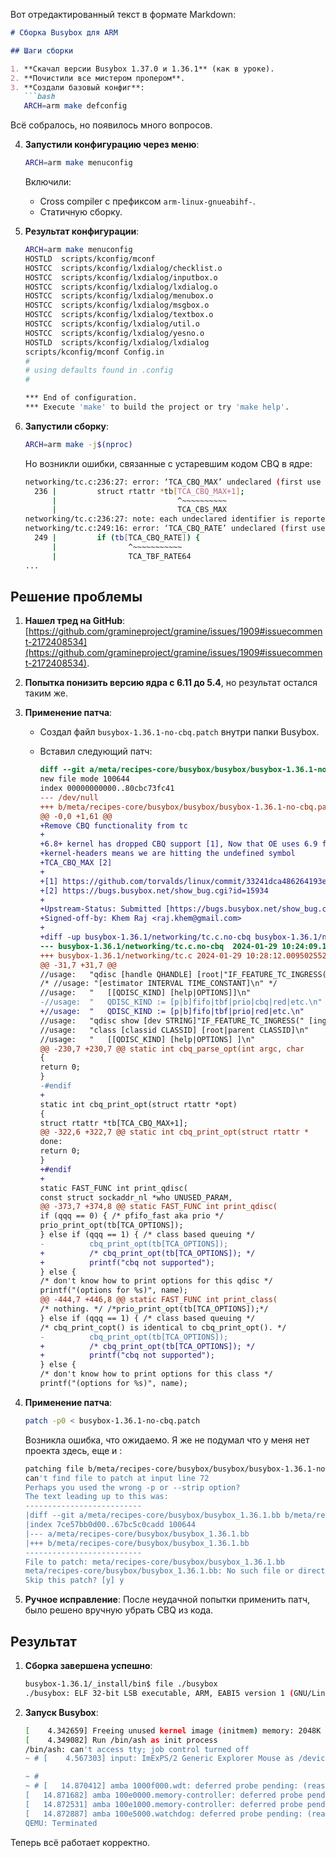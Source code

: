 Вот отредактированный текст в формате Markdown:

```markdown
# Сборка Busybox для ARM

## Шаги сборки

1. **Скачал версии Busybox 1.37.0 и 1.36.1** (как в уроке).
2. **Почистили все мистером пропером**.
3. **Создали базовый конфиг**:
   ```bash
   ARCH=arm make defconfig
   ```
   Всё собралось, но появилось много вопросов.

4. **Запустили конфигурацию через меню**:
   ```bash
   ARCH=arm make menuconfig
   ```
   Включили:
   - Cross compiler с префиксом `arm-linux-gnueabihf-`.
   - Статичную сборку.

5. **Результат конфигурации**:
   ```bash
   ARCH=arm make menuconfig
   HOSTLD  scripts/kconfig/mconf
   HOSTCC  scripts/kconfig/lxdialog/checklist.o
   HOSTCC  scripts/kconfig/lxdialog/inputbox.o
   HOSTCC  scripts/kconfig/lxdialog/lxdialog.o
   HOSTCC  scripts/kconfig/lxdialog/menubox.o
   HOSTCC  scripts/kconfig/lxdialog/msgbox.o
   HOSTCC  scripts/kconfig/lxdialog/textbox.o
   HOSTCC  scripts/kconfig/lxdialog/util.o
   HOSTCC  scripts/kconfig/lxdialog/yesno.o
   HOSTLD  scripts/kconfig/lxdialog/lxdialog
   scripts/kconfig/mconf Config.in
   #
   # using defaults found in .config
   #

   *** End of configuration.
   *** Execute 'make' to build the project or try 'make help'.
   ```

6. **Запустили сборку**:
   ```bash
   ARCH=arm make -j$(nproc)
   ```
   Но возникли ошибки, связанные с устаревшим кодом CBQ в ядре:

   ```bash
   networking/tc.c:236:27: error: ‘TCA_CBQ_MAX’ undeclared (first use in this function); did you mean ‘TCA_CBS_MAX’?
     236 |         struct rtattr *tb[TCA_CBQ_MAX+1];
         |                           ^~~~~~~~~~~
         |                           TCA_CBS_MAX
   networking/tc.c:236:27: note: each undeclared identifier is reported only once for each function it appears in
   networking/tc.c:249:16: error: ‘TCA_CBQ_RATE’ undeclared (first use in this function); did you mean ‘TCA_TBF_RATE64’?
     249 |         if (tb[TCA_CBQ_RATE]) {
         |                ^~~~~~~~~~~~
         |                TCA_TBF_RATE64
   ...
   ```

## Решение проблемы

1. **Нашел тред на GitHub**: [https://github.com/gramineproject/gramine/issues/1909#issuecomment-2172408534](https://github.com/gramineproject/gramine/issues/1909#issuecomment-2172408534).
2. **Попытка понизить версию ядра с 6.11 до 5.4**, но результат остался таким же.

3. **Применение патча**:
   - Создал файл `busybox-1.36.1-no-cbq.patch` внутри папки Busybox.
   - Вставил следующий патч:

     ```diff
     diff --git a/meta/recipes-core/busybox/busybox/busybox-1.36.1-no-cbq.patch b/meta/recipes-core/busybox/busybox/busybox-1.36.1-no-cbq.patch
     new file mode 100644
     index 00000000000..80cbc73fc41
     --- /dev/null
     +++ b/meta/recipes-core/busybox/busybox/busybox-1.36.1-no-cbq.patch
     @@ -0,0 +1,61 @@ 
     +Remove CBQ functionality from tc
     +
     +6.8+ kernel has dropped CBQ support [1], Now that OE uses 6.9 for
     +kernel-headers means we are hitting the undefined symbol
     +TCA_CBQ_MAX [2]  
     +
     +[1] https://github.com/torvalds/linux/commit/33241dca486264193ed68167c8eeae1fb197f3df
     +[2] https://bugs.busybox.net/show_bug.cgi?id=15934
     +
     +Upstream-Status: Submitted [https://bugs.busybox.net/show_bug.cgi?id=15931]
     +Signed-off-by: Khem Raj <raj.khem@gmail.com>
     +
     +diff -up busybox-1.36.1/networking/tc.c.no-cbq busybox-1.36.1/networking/tc.c
     --- busybox-1.36.1/networking/tc.c.no-cbq	2024-01-29 10:24:09.135082923 -0500
     +++ busybox-1.36.1/networking/tc.c	2024-01-29 10:28:12.009502552 -0500
     @@ -31,7 +31,7 @@
     //usage:	"qdisc [handle QHANDLE] [root|"IF_FEATURE_TC_INGRESS("ingress|")"parent CLASSID]\n"
     /* //usage: "[estimator INTERVAL TIME_CONSTANT]\n" */
     //usage:	"	[[QDISC_KIND] [help|OPTIONS]]\n"
     -//usage:	"	QDISC_KIND := [p|b]fifo|tbf|prio|cbq|red|etc.\n"
     +//usage:	"	QDISC_KIND := [p|b]fifo|tbf|prio|red|etc.\n"
     //usage:	"qdisc show [dev STRING]"IF_FEATURE_TC_INGRESS(" [ingress]")"\n"
     //usage:	"class [classid CLASSID] [root|parent CLASSID]\n"
     //usage:	"	[[QDISC_KIND] [help|OPTIONS] ]\n"
     @@ -230,7 +230,7 @@ static int cbq_parse_opt(int argc, char
     {
     return 0;
     }
     -#endif
     +
     static int cbq_print_opt(struct rtattr *opt)
     {
     struct rtattr *tb[TCA_CBQ_MAX+1];
     @@ -322,6 +322,7 @@ static int cbq_print_opt(struct rtattr *
     done:
     return 0;
     }
     +#endif
     +
     static FAST_FUNC int print_qdisc(
     const struct sockaddr_nl *who UNUSED_PARAM,
     @@ -373,7 +374,8 @@ static FAST_FUNC int print_qdisc(
     if (qqq == 0) { /* pfifo_fast aka prio */
     prio_print_opt(tb[TCA_OPTIONS]);
     } else if (qqq == 1) { /* class based queuing */
     -			cbq_print_opt(tb[TCA_OPTIONS]);
     +			/* cbq_print_opt(tb[TCA_OPTIONS]); */
     +			printf("cbq not supported");
     } else {
     /* don't know how to print options for this qdisc */
     printf("(options for %s)", name);
     @@ -444,7 +446,8 @@ static FAST_FUNC int print_class(
     /* nothing. */ /*prio_print_opt(tb[TCA_OPTIONS]);*/
     } else if (qqq == 1) { /* class based queuing */
     /* cbq_print_copt() is identical to cbq_print_opt(). */
     -			cbq_print_opt(tb[TCA_OPTIONS]);
     +			/* cbq_print_opt(tb[TCA_OPTIONS]); */
     +			printf("cbq not supported");
     } else {
     /* don't know how to print options for this class */
     printf("(options for %s)", name);
     ```

4. **Применение патча**:
   ```bash
   patch -p0 < busybox-1.36.1-no-cbq.patch
   ```
   Возникла ошибка, что ожидаемо. Я же не подумал что у меня нет проекта здесь, еще и :
   ```bash
   patching file b/meta/recipes-core/busybox/busybox/busybox-1.36.1-no-cbq.patch
   can't find file to patch at input line 72
   Perhaps you used the wrong -p or --strip option?
   The text leading up to this was:
   --------------------------
   |diff --git a/meta/recipes-core/busybox/busybox_1.36.1.bb b/meta/recipes-core/busybox/busybox_1.36.1.bb
   |index 7ce57bb0d00..67bc5c0cadd 100644
   |--- a/meta/recipes-core/busybox/busybox_1.36.1.bb
   |+++ b/meta/recipes-core/busybox/busybox_1.36.1.bb
   --------------------------
   File to patch: meta/recipes-core/busybox/busybox_1.36.1.bb
   meta/recipes-core/busybox/busybox_1.36.1.bb: No such file or directory
   Skip this patch? [y] y
   ```

5. **Ручное исправление**:
   После неудачной попытки применить патч, было решено вручную убрать CBQ из кода.

## Результат

1. **Сборка завершена успешно**:
   ```bash
   busybox-1.36.1/_install/bin$ file ./busybox 
   ./busybox: ELF 32-bit LSB executable, ARM, EABI5 version 1 (GNU/Linux), statically linked, BuildID[sha1]=add78816abddf36f2022cb8fafbc896ad6c7b2f8, for GNU/Linux 3.2.0, stripped
   ```

2. **Запуск Busybox**:
   ```bash
   [    4.342659] Freeing unused kernel image (initmem) memory: 2048K
   [    4.349082] Run /bin/ash as init process
   /bin/ash: can't access tty; job control turned off
   ~ # [    4.567303] input: ImExPS/2 Generic Explorer Mouse as /devices/platform/bus@40000000/bus@40000000:motherboard-bus@40000000/bus@40000000:motherboard-bus@40000000:iofpga@7,00000000/10007000.kmi/serio1/input/input2

   ~ # 
   ~ # [   14.870412] amba 1000f000.wdt: deferred probe pending: (reason unknown)
   [   14.871682] amba 100e0000.memory-controller: deferred probe pending: (reason unknown)
   [   14.872531] amba 100e1000.memory-controller: deferred probe pending: (reason unknown)
   [   14.872887] amba 100e5000.watchdog: deferred probe pending: (reason unknown)
   QEMU: Terminated
   ```

Теперь всё работает корректно.
```